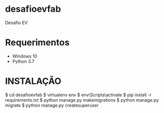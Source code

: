 # desafioevfab
Desafio EV

# Requerimentos
- Windows 10
- Python 3.7

# INSTALAÇÃO

$ cd desafioevfab
$ virtualenv env
$ env\Scripts\activate
$ pip install -r requirements.txt
$ python manage.py makemigrations
$ python manage.py migrate
$ python manage.py createsuperuser
